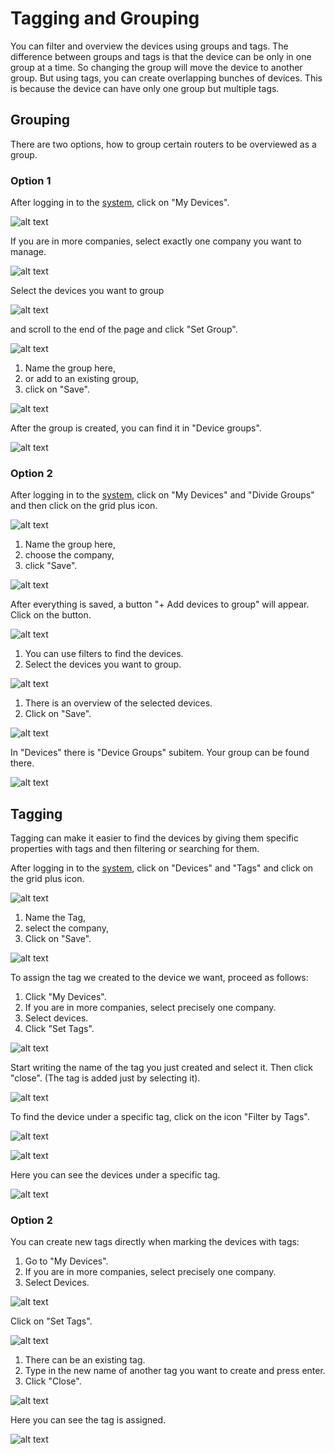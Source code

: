 # Tagging and Grouping

You can filter and overview the devices using groups and tags. The difference between groups and tags is that the device can be only in one group at a time. So changing the group will move the device to another group. But using tags, you can create overlapping bunches of devices. This is because the device can have only one group but multiple tags.

## Grouping
There are two options, how to group certain routers to be overviewed as a group.

### Option 1

After logging in to the [system](https://wadmp.com), click on "My Devices".

![alt text](./111.png)

If you are in more companies, select exactly one company you want to manage.


![alt text](./2.png)

Select the devices you want to group

![alt text](./3.png)

and scroll to the end of the page and click "Set Group".

![alt text](./4.png)

1. Name the group here,
2. or add to an existing group,
3. click on "Save".


![alt text](./55.png)

After the group is created, you can find it in "Device groups".

![alt text](./66.png)

### Option 2

After logging in to the [system](https://wadmp.com), click on "My Devices" and "Divide Groups" and then click on the grid plus icon.

![alt text](./A1.png)


1. Name the group here,
2. choose the company,
3. click "Save".

![alt text](./A2.png)

After everything is saved, a button "+ Add devices to group" will appear. Click on the button.

![alt text](./A3.png)

1. You can use filters to find the devices.
2. Select the devices you want to group.

![alt text](./A4.png)

1. There is an overview of the selected devices.
3. Click on "Save".

![alt text](./A5.png)

In "Devices" there is "Device Groups" subitem. Your group can be found there.

![alt text](./A6.png)


## Tagging

Tagging can make it easier to find the devices by giving them specific properties with tags and then filtering or searching for them.

After logging in to the [system](https://wadmp.com), click on "Devices" and "Tags" and click on the grid plus icon.

![alt text](./TG1.png)

1. Name the Tag,
2. select the company,
3. Click on "Save".

![alt text](./TG2.png)

To assign the tag we created to the device we want, proceed as follows:

1. Click "My Devices".
2. If you are in more companies, select precisely one company.
3. Select devices.
4. Click "Set Tags".

![alt text](./TG4.png)

Start writing the name of the tag you just created and select it. Then click "close". (The tag is added just by selecting it).

![alt text](./TG5.png)

To find the device under a specific tag, click on the icon "Filter by Tags".

![alt text](./TG6.png)

![alt text](./TG7.png)
 
 Here you can see the devices under a specific tag.

![alt text](./TG8.png)


### Option 2

You can create new tags directly when marking the devices with tags:

1. Go to "My Devices".
2. If you are in more companies, select precisely one company.
3. Select Devices.

![alt text](./C1.png)

Click on "Set Tags".

![alt text](./C2.png)

1. There can be an existing tag.
2. Type in the new name of another tag you want to create and press enter.
3. Click "Close".

![alt text](./C3.png)

Here you can see the tag is assigned.

![alt text](./C4.png)